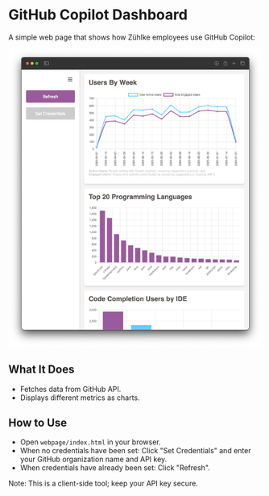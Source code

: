 
# GitHub Copilot Dashboard

A simple web page that shows how Zühlke employees use GitHub Copilot:

![GitHub Copilot Dashboard Screenshot](screenshot.png)

## What It Does
- Fetches data from GitHub API.
- Displays different metrics as charts.

## How to Use
* Open `webpage/index.html` in your browser.
* When no credentials have been set: Click "Set Credentials" and enter your GitHub organization name and API key.
* When credentials have already been set: Click "Refresh".

Note: This is a client-side tool; keep your API key secure.
